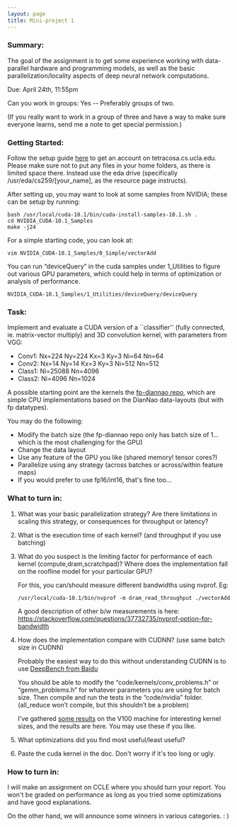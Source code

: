 ```yaml
---
layout: page
title: Mini-project 1
---
```


### Summary: 
The goal of the assignment is to get some experience working with data-parallel hardware and programming models, as well as the basic parallelization/locality aspects of deep neural network computations.   

Due: April 24th, 11:55pm

Can you work in groups: Yes -- Preferably groups of two.  

(If you really want to work in a group of three and have a way to make sure everyone learns, send me a note to get special permission.)

### Getting Started:

Follow the setup guide [here]({{site.baseurl}}/09-resources/) to get an account
on tetracosa.cs.ucla.edu.  Please make sure not to put any files in
your home folders, as there is limited space there.  Instead use the eda drive 
(specifically  /usr/eda/cs259/[your\_name], as the resource page instructs).

After setting up, you may want to look at some samples from NVIDIA; these can be setup by running:

```
bash /usr/local/cuda-10.1/bin/cuda-install-samples-10.1.sh .
cd NVIDIA_CUDA-10.1_Samples
make -j24
```

For a simple starting code, you can look at:

```
vim NVIDIA_CUDA-10.1_Samples/0_Simple/vectorAdd
```

You can run “deviceQuery” in the cuda samples under 1_Utilities to figure out various GPU parameters, which could help in terms of optimization or analysis of performance.

```
NVIDIA_CUDA-10.1_Samples/1_Utilities/deviceQuery/deviceQuery
```

### Task:  
Implement and evaluate a CUDA version of a ``classifier'' (fully connected, ie. matrix-vector multiply) and 3D convolution kernel, with parameters from VGG:

* Conv1: Nx=224 Ny=224 Kx=3  Ky=3  Ni=64   Nn=64 
* Conv2: Nx=14 Ny=14     Kx=3  Ky=3  Ni=512 Nn=512
* Class1: Ni=25088 Nn=4096
* Class2: Ni=4096 Nn=1024

A possible starting point are the kernels the [fp-diannao repo](https://github.com/PolyArch/fp-diannao), which are simple CPU implementations based on the DianNao data-layouts (but with fp datatypes).

You may do the following:
* Modify the batch size (the fp-diannao repo only has batch size of 1... which is the most challenging for the GPU)
* Change the data layout
* Use any feature of the GPU you like (shared memory! tensor cores?)
* Parallelize using any strategy  (across batches or across/within feature maps)
* If you would prefer to use fp16/int16, that's fine too...

### What to turn in:

1. What was your basic parallelization strategy?  Are there limitations in scaling this strategy, or consequences for throughput or latency?

2. What is the execution time of each kernel? (and throughput if you use batching) 
 
3. What do you suspect is the limiting factor for performance of each kernel (compute,dram,scratchpad)?  Where does the implementation fall on the roofline model for your particular GPU?

    For this, you can/should measure different bandwidths using nvprof.  Eg:
  
    ```
    /usr/local/cuda-10.1/bin/nvprof -m dram_read_throughput ./vectorAdd
    ```
  
    A good description of other b/w measurements is here:
    https://stackoverflow.com/questions/37732735/nvprof-option-for-bandwidth

4. How does the implementation compare with CUDNN?  (use same batch size in CUDNN)
  
    Probably the easiest way to do this without understanding CUDNN is to use
    [DeepBench from Baidu](https://github.com/baidu-research/DeepBench)
    
    You should be able to modify the “code/kernels/conv_problems.h” or
    “gemm_problems.h” for whatever parameters you are using for batch size.  Then
    compile and run the tests in the  “code/nvidia” folder.  (all_reduce won’t
    compile, but this shouldn’t be a problem)
    
    I've gathered [some results](https://docs.google.com/spreadsheets/d/1LRDl_3oUGBdZlpaJv6JSguBBw9Mj6ut5QuQojfrapbs/edit#gid=0) on the V100 machine for interesting kernel sizes, and
    the results are here.  You may use these if you like.
    
5. What optimizations did you find most useful/least useful?

6. Paste the cuda kernel in the doc. Don't worry if it's too long or ugly.

### How to turn in: 

I will make an assignment on CCLE where you should turn your report.  You won't
be graded on performance as long as you tried some optimizations and have good explanations.

On the other hand, we will announce some winners in various categories. : )

